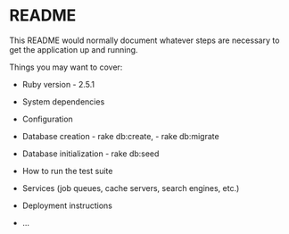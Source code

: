 # README

This README would normally document whatever steps are necessary to get the
application up and running.

Things you may want to cover:

* Ruby version - 2.5.1

* System dependencies

* Configuration

* Database creation - rake db:create, - rake db:migrate

* Database initialization - rake db:seed

* How to run the test suite

* Services (job queues, cache servers, search engines, etc.)

* Deployment instructions

* ...
